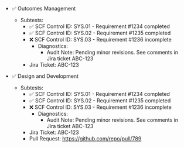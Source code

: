<!-- Quality System (QS) Compliance Assertions and Attestations version 1 -->
- ✅ Outcomes Management
  - Subtests:
    - ✅ SCF Control ID: SYS.01 - Requirement #1234 completed
    - ✅ SCF Control ID: SYS.02 - Requirement #1235 completed
    - ❌ SCF Control ID: SYS.03 - Requirement #1236 incomplete
      - Diagnostics:
        - Audit Note: Pending minor revisions. See comments in Jira ticket ABC-123
    - Jira Ticket: ABC-123

- ✅ Design and Development
  - Subtests:
    - ✅ SCF Control ID: SYS.01 - Requirement #1234 completed
    - ✅ SCF Control ID: SYS.02 - Requirement #1235 completed
    - ❌ SCF Control ID: SYS.03 - Requirement #1236 incomplete
      - Diagnostics:
        - Audit Note: Pending minor revisions. See comments in Jira ticket ABC-123
    - Jira Ticket: ABC-123
    - Pull Request: https://github.com/repo/pull/789


